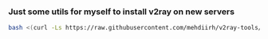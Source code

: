 ### Just some utils for myself to install v2ray on new servers


```bash
bash <(curl -Ls https://raw.githubusercontent.com/mehdiirh/v2ray-tools/master/init.sh)
```